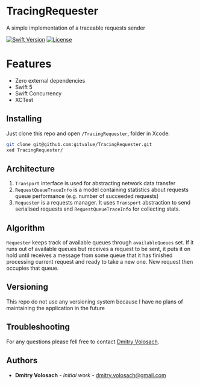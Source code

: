 # TracingRequester
A simple implementation of a traceable requests sender

[![Swift Version][swift-image]][swift-url]
[![License][license-image]][license-url]

# Features

- Zero external dependencies
- Swift 5
- Swift Concurrency
- XCTest

## Installing

Just clone this repo and open `/TracingRequester`, folder in Xcode:

```bash
git clone git@github.com:gitvalue/TracingRequester.git
xed TracingRequester/
```

## Architecture

1. `Transport` interface is used for abstracting network data transfer
2. `RequestQueueTraceInfo` is a model containing statistics about requests queue performance (e.g. number of succeeded requests)
3. `Requester` is a requests manager. It uses `Transport` abstraction to send serialised requests and `RequestQueueTraceInfo` for collecting stats.

## Algorithm

`Requester` keeps track of available queues through `availableQueues` set. If it runs out of available queues but receives a request to be sent,
it puts it on hold until receives a message from some queue that it has finished processing current request and ready to take a new one. New request
then occupies that queue.

## Versioning

This repo do not use any versioning system because I have no plans of maintaining the application in the future

## Troubleshooting

For any questions please fell free to contact [Dmitry Volosach](dmitry.volosach@gmail.com).

## Authors

* **Dmitry Volosach** - *Initial work* - dmitry.volosach@gmail.com

[swift-image]:https://img.shields.io/badge/swift-5.6-orange.svg
[swift-url]: https://swift.org/
[license-image]: https://img.shields.io/badge/License-MIT-blue.svg
[license-url]: LICENSE
